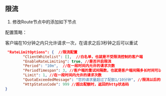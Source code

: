 ## 限流

1. 修改Route节点中的添加如下节点

配置策略：

客户端在10分钟之内只允许请求一次，在请求之后3秒钟之后可以重试

```json
 "RateLimitOptions": {  //限流配置
        "ClientWhitelist": [],  //白名单，也就是不受限流控制的客户端
        "EnableRateLimiting": true, //是否开启限流
        "Period": "10m",  //在一段时间内允许的请求次数
        "PeriodTimespan": 3, //客户端的重试间隔数，也就是客户端间隔多长时间可以重试
        "Limit": 1, //在一段时间内允许的请求次数
        "QuotaExceededMessage": "您的请求量超过了配额1/10分钟", //限流以后的提示信息
        "HttpStatusCode": 999 //超出配额时，返回的http状态码
}
```

